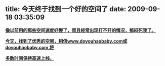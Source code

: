 title: 今天终于找到一个好的空间了
date: 2009-09-18 03:35:09
---

<p><u><strong>像以前用的那些空间速度好慢了，而且经常出现打不开的情况，郁闷死我了。</strong></u></p>
<p><u><strong>今天，找到了优秀的空间，相信<a href="http://www.doyouhaobaby.com">www.doyouhaobaby.com</a>或doyouhaobaby.com 将</strong></u></p>
<p><u><strong>多数时间保持高速上线。</strong></u></p>
<p>&nbsp;</p>